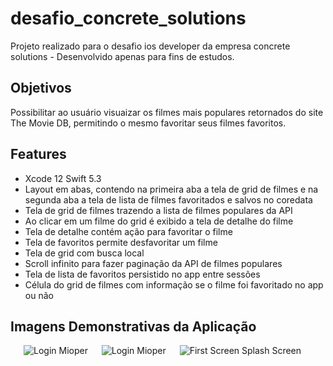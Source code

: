 # desafio_concrete_solutions

Projeto realizado para o desafio ios developer da empresa concrete solutions - Desenvolvido apenas para fins de estudos.

## Objetivos
Possibilitar ao usuário visuaizar os filmes mais populares retornados do site The Movie DB, permitindo o mesmo favoritar seus filmes favoritos.

## Features

- Xcode 12 Swift 5.3
- Layout em abas, contendo na primeira aba a tela de grid de filmes e na segunda aba a tela de lista de filmes favoritados e salvos no coredata
- Tela de grid de filmes trazendo a lista de filmes populares da API
- Ao clicar em um filme do grid é exibido a tela de detalhe do filme
- Tela de detalhe contém ação para favoritar o filme
- Tela de favoritos permite desfavoritar um filme
- Tela de grid com busca local
- Scroll infinito para fazer paginação da API de filmes populares
- Tela de lista de favoritos persistido no app entre sessões
- Célula do grid de filmes com informação se o filme foi favoritado no app ou não

## Imagens Demonstrativas da Aplicação

<p align="center">
  <img title="Login Mioper" alt="Login Mioper" src="https://user-images.githubusercontent.com/29108604/86065320-af03e800-ba45-11ea-9d8d-21a11f0d82f0.gif">
  &emsp;
  <img title="Login Mioper" alt="Login Mioper" src="https://user-images.githubusercontent.com/29108604/86056244-8bd03d00-ba33-11ea-89b9-29203e53b05a.gif">
  &emsp;
  <img title="First Screen Splash" alt="First Screen Splash Screen" src="https://user-images.githubusercontent.com/29108604/86055916-f634ad80-ba32-11ea-991a-415131d497dd.gif">
  &emsp;
</p>

